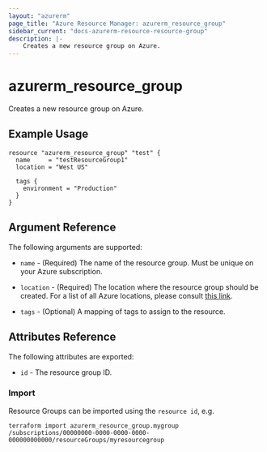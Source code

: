 ```yaml
---
layout: "azurerm"
page_title: "Azure Resource Manager: azurerm_resource_group"
sidebar_current: "docs-azurerm-resource-resource-group"
description: |-
    Creates a new resource group on Azure.
---
```


# azurerm\_resource\_group

Creates a new resource group on Azure.

## Example Usage

```
resource "azurerm_resource_group" "test" {
  name     = "testResourceGroup1"
  location = "West US"
  
  tags {
    environment = "Production"
  }
}
```

## Argument Reference

The following arguments are supported:

* `name` - (Required) The name of the resource group. Must be unique on your
    Azure subscription.

* `location` - (Required) The location where the resource group should be created.
    For a list of all Azure locations, please consult [this link](http://azure.microsoft.com/en-us/regions/).
    
* `tags` - (Optional) A mapping of tags to assign to the resource. 

## Attributes Reference

The following attributes are exported:

* `id` - The resource group ID.


### Import

Resource Groups can be imported using the `resource id`, e.g. 

```
terraform import azurerm_resource_group.mygroup /subscriptions/00000000-0000-0000-0000-000000000000/resourceGroups/myresourcegroup
```
